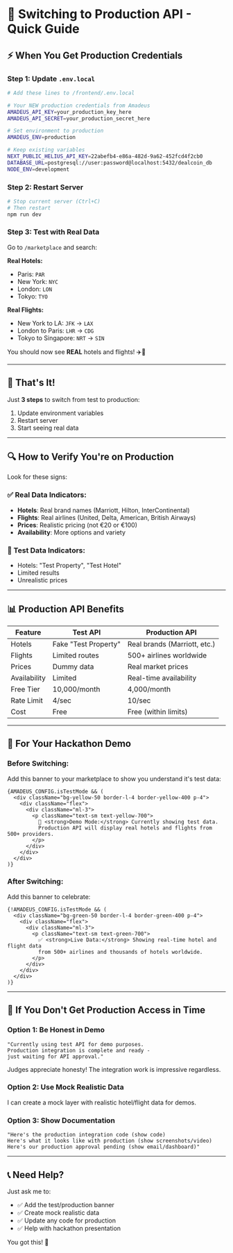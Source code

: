 # 🚀 Switching to Production API - Quick Guide

## ⚡ When You Get Production Credentials

### Step 1: Update `.env.local`

```bash
# Add these lines to /frontend/.env.local

# Your NEW production credentials from Amadeus
AMADEUS_API_KEY=your_production_key_here
AMADEUS_API_SECRET=your_production_secret_here

# Set environment to production
AMADEUS_ENV=production

# Keep existing variables
NEXT_PUBLIC_HELIUS_API_KEY=22abefb4-e86a-482d-9a62-452fcd4f2cb0
DATABASE_URL=postgresql://user:password@localhost:5432/dealcoin_db
NODE_ENV=development
```

### Step 2: Restart Server

```bash
# Stop current server (Ctrl+C)
# Then restart
npm run dev
```

### Step 3: Test with Real Data

Go to `/marketplace` and search:

**Real Hotels:**
- Paris: `PAR`
- New York: `NYC`
- London: `LON`
- Tokyo: `TYO`

**Real Flights:**
- New York to LA: `JFK` → `LAX`
- London to Paris: `LHR` → `CDG`
- Tokyo to Singapore: `NRT` → `SIN`

You should now see **REAL** hotels and flights! ✈️🏨

---

## 🎯 That's It!

Just **3 steps** to switch from test to production:
1. Update environment variables
2. Restart server
3. Start seeing real data

---

## 🔍 How to Verify You're on Production

Look for these signs:

### ✅ Real Data Indicators:
- **Hotels**: Real brand names (Marriott, Hilton, InterContinental)
- **Flights**: Real airlines (United, Delta, American, British Airways)
- **Prices**: Realistic pricing (not €20 or €100)
- **Availability**: More options and variety

### 🚧 Test Data Indicators:
- Hotels: "Test Property", "Test Hotel"
- Limited results
- Unrealistic prices

---

## 📊 Production API Benefits

| Feature | Test API | Production API |
|---------|----------|----------------|
| Hotels | Fake "Test Property" | Real brands (Marriott, etc.) |
| Flights | Limited routes | 500+ airlines worldwide |
| Prices | Dummy data | Real market prices |
| Availability | Limited | Real-time availability |
| Free Tier | 10,000/month | 4,000/month |
| Rate Limit | 4/sec | 10/sec |
| Cost | Free | Free (within limits) |

---

## 🎪 For Your Hackathon Demo

### Before Switching:
Add this banner to your marketplace to show you understand it's test data:

```tsx
{AMADEUS_CONFIG.isTestMode && (
  <div className="bg-yellow-50 border-l-4 border-yellow-400 p-4">
    <div className="flex">
      <div className="ml-3">
        <p className="text-sm text-yellow-700">
          🚧 <strong>Demo Mode:</strong> Currently showing test data. 
          Production API will display real hotels and flights from 500+ providers.
        </p>
      </div>
    </div>
  </div>
)}
```

### After Switching:
Add this banner to celebrate:

```tsx
{!AMADEUS_CONFIG.isTestMode && (
  <div className="bg-green-50 border-l-4 border-green-400 p-4">
    <div className="flex">
      <div className="ml-3">
        <p className="text-sm text-green-700">
          ✅ <strong>Live Data:</strong> Showing real-time hotel and flight data 
          from 500+ airlines and thousands of hotels worldwide.
        </p>
      </div>
    </div>
  </div>
)}
```

---

## 🚨 If You Don't Get Production Access in Time

### Option 1: Be Honest in Demo
```
"Currently using test API for demo purposes. 
Production integration is complete and ready - 
just waiting for API approval."
```

Judges appreciate honesty! The integration work is impressive regardless.

### Option 2: Use Mock Realistic Data
I can create a mock layer with realistic hotel/flight data for demos.

### Option 3: Show Documentation
```
"Here's the production integration code (show code)
Here's what it looks like with production (show screenshots/video)
Here's our production approval pending (show email/dashboard)"
```

---

## 📞 Need Help?

Just ask me to:
- ✅ Add the test/production banner
- ✅ Create mock realistic data
- ✅ Update any code for production
- ✅ Help with hackathon presentation

You got this! 🚀

